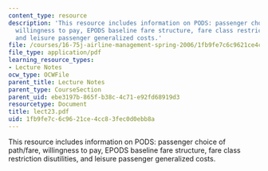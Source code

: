 ```yaml
---
content_type: resource
description: 'This resource includes information on PODS: passenger choice of path/fare,
  willingness to pay, EPODS baseline fare structure, fare class restriction disutilities,
  and leisure passenger generalized costs.'
file: /courses/16-75j-airline-management-spring-2006/1fb9fe7c6c9621ce4cc83fec0d0ebb8a_lect23.pdf
file_type: application/pdf
learning_resource_types:
- Lecture Notes
ocw_type: OCWFile
parent_title: Lecture Notes
parent_type: CourseSection
parent_uid: ebe3197b-865f-b38c-4c71-e92fd68919d3
resourcetype: Document
title: lect23.pdf
uid: 1fb9fe7c-6c96-21ce-4cc8-3fec0d0ebb8a
---
```

This resource includes information on PODS: passenger choice of path/fare, willingness to pay, EPODS baseline fare structure, fare class restriction disutilities, and leisure passenger generalized costs.

